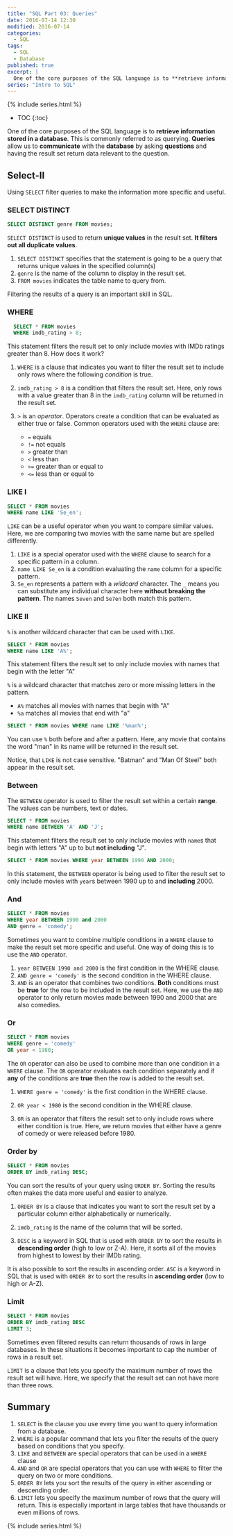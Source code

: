 ```yaml
---
title: "SQL Part 03: Queries"
date: 2016-07-14 12:30
modified: 2016-07-14
categories:
  - SQL
tags:
  - SQL
  - Database
published: true
excerpt: |
  One of the core purposes of the SQL language is to **retrieve information stored in a database**. This is commonly referred to as querying. **Queries** allow us to **communicate** with the **database** by asking **questions** and having the result set return data relevant to the question.
series: "Intro to SQL"	
---
```

{% include series.html %}

* TOC
{:toc}

One of the core purposes of the SQL language is to **retrieve information stored in a database**. This is commonly referred to as querying. **Queries** allow us to **communicate** with the **database** by asking **questions** and having the result set return data relevant to the question.

## Select-II

Using `SELECT` filter queries to make the information more specific and useful.

### SELECT DISTINCT

```sql
SELECT DISTINCT genre FROM movies;
```

`SELECT DISTINCT` is used to return **unique values** in the result set. **It filters out all duplicate values**. 

1. `SELECT DISTINCT` specifies that the statement is going to be a query that returns unique values in the specified column(s)
2. `genre` is the name of the column to display in the result set.
3. `FROM movies` indicates the table name to query from.


Filtering the results of a query is an important skill in SQL. 

### WHERE

```sql
  SELECT * FROM movies
  WHERE imdb_rating > 8;
```

This statement filters the result set to only include movies with IMDb ratings greater than 8. How does it work?

1. `WHERE` is a clause that indicates you want to filter the result set to include only rows where the following *condition* is true.

2. `imdb_rating > 8` is a condition that filters the result set. Here, only rows with a value greater than 8 in the `imdb_rating` column will be returned in the result set.

3. `>` is an *operator*. Operators create a condition that can be evaluated as either true or false. Common operators used with the `WHERE` clause are:

    - `=` equals
    - `!=` not equals
    - `>` greater than
    - `<` less than
    - `>=` greater than or equal to
    - `<=` less than or equal to


### LIKE I

```sql
SELECT * FROM movies
WHERE name LIKE 'Se_en';
```

`LIKE` can be a useful operator when you want to compare similar values. Here, we are comparing two movies with the same name but are spelled differently.

1. `LIKE` is a special operator used with the `WHERE` clause to search for a specific pattern in a column.
2. `name LIKE Se_en` is a condition evaluating the `name` column for a specific pattern.
3. `Se_en` represents a pattern with a *wildcard* character. The `_` means you can substitute any individual character here **without breaking the pattern**. The names `Seven` and `Se7en` both match this pattern.

### LIKE II

`%` is another wildcard character that can be used with `LIKE`. 

```sql
SELECT * FROM movies
WHERE name LIKE 'A%';
```

This statement filters the result set to only include movies with names that begin with the letter "A"

`%` is a wildcard character that matches zero or more missing letters in the pattern.

- `A%` matches all movies with names that begin with "A"
- `%a` matches all movies that end with "a"

```sql
SELECT * FROM movies WHERE name LIKE '%man%';
```

You can use `%` both before and after a pattern. Here, any movie that contains the word "man" in its name will be returned in the result set. 

Notice, that `LIKE` is not case sensitive. "Batman" and "Man Of Steel" both appear in the result set. 

### Between

The `BETWEEN` operator is used to filter the result set within a certain **range**. The values can be numbers, text or dates.

```sql
SELECT * FROM movies
WHERE name BETWEEN 'A' AND 'J';
```

This statement filters the result set to only include movies with `name`s that begin with letters "A" up to but **not including** "J".

```sql
SELECT * FROM movies WHERE year BETWEEN 1990 AND 2000;
```

In this statement, the `BETWEEN` operator is being used to filter the result set to only include movies with `year`s between 1990 up to and **including** 2000.

### And

```sql
SELECT * FROM movies
WHERE year BETWEEN 1990 and 2000
AND genre = 'comedy';
```

Sometimes you want to combine multiple conditions in a `WHERE` clause to make the result set more specific and useful. One way of doing this is to use the `AND` operator.

1. `year BETWEEN 1990 and 2000` is the first condition in the WHERE clause.
2. `AND genre = 'comedy'` is the second condition in the WHERE clause.
3. `AND` is an operator that combines two conditions. **Both** conditions must be **true** for the row to be included in the result set. Here, we use the `AND` operator to only return movies made between 1990 and 2000 that are also comedies.

### Or

```sql
SELECT * FROM movies
WHERE genre = 'comedy'
OR year < 1980;
```

The `OR` operator can also be used to combine more than one condition in a `WHERE` clause. The `OR` operator evaluates each condition separately and if **any** of the conditions are **true** then the row is added to the result set.


1. `WHERE genre = 'comedy'` is the first condition in the WHERE clause.

2. `OR year < 1980` is the second condition in the WHERE clause.

3. `OR` is an operator that filters the result set to only include rows where either condition is true. Here, we return movies that either have a genre of comedy or were released before 1980.

### Order by

```sql
SELECT * FROM movies
ORDER BY imdb_rating DESC;
```

You can sort the results of your query using `ORDER BY`. Sorting the results often makes the data more useful and easier to analyze.

1. `ORDER BY` is a clause that indicates you want to sort the result set by a particular column either alphabetically or numerically.

2. `imdb_rating` is the name of the column that will be sorted.

3. `DESC` is a keyword in SQL that is used with `ORDER BY` to sort the results in **descending order** (high to low or Z-A). Here, it sorts all of the movies from highest to lowest by their IMDb rating.


It is also possible to sort the results in ascending order. `ASC` is a keyword in SQL that is used with `ORDER BY` to sort the results in **ascending order** (low to high or A-Z).

### Limit

```sql
SELECT * FROM movies
ORDER BY imdb_rating DESC
LIMIT 3;
```

Sometimes even filtered results can return thousands of rows in large databases. In these situations it becomes important to cap the number of rows in a result set.

`LIMIT` is a clause that lets you specify the maximum number of rows the result set will have. Here, we specify that the result set can not have more than three rows.

## Summary

1. `SELECT` is the clause you use every time you want to query information from a database.
2. `WHERE` is a popular command that lets you filter the results of the query based on conditions that you specify.
3. `LIKE` and `BETWEEN` are special operators that can be used in a `WHERE` clause
4. `AND` and `OR` are special operators that you can use with `WHERE` to filter the query on two or more conditions.
5. `ORDER BY` lets you sort the results of the query in either ascending or descending order.
6. `LIMIT` lets you specify the maximum number of rows that the query will return. This is especially important in large tables that have thousands or even millions of rows.
 

{% include series.html %}
